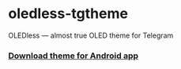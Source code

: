 # oledless-tgtheme
OLEDless — almost true OLED theme for Telegram
### [Download theme for Android app](https://rawgit.com/anton0kurilov/oledless-tgtheme/master/OLEDless.attheme) ###
